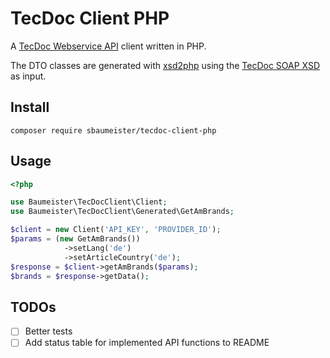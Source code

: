 # TecDoc Client PHP
A [TecDoc Webservice API]((http://webservice.tecalliance.services)) client written in PHP.

The DTO classes are generated with [xsd2php](https://github.com/goetas-webservices/xsd2php) using the 
[TecDoc SOAP XSD](http://webservice.tecalliance.services/pegasus-3-0/services/TecdocToCatDLB.soapEndpoint?xsd) as input.

## Install
```shell script
composer require sbaumeister/tecdoc-client-php
```

## Usage
```php
<?php

use Baumeister\TecDocClient\Client;
use Baumeister\TecDocClient\Generated\GetAmBrands;

$client = new Client('API_KEY', 'PROVIDER_ID');
$params = (new GetAmBrands())
            ->setLang('de')
            ->setArticleCountry('de');
$response = $client->getAmBrands($params);
$brands = $response->getData();
```

## TODOs
- [ ] Better tests
- [ ] Add status table for implemented API functions to README
